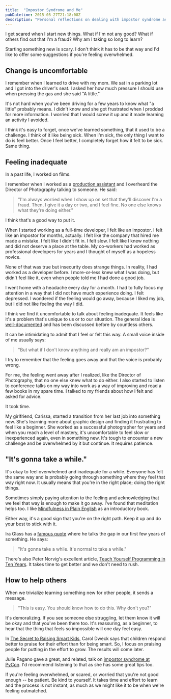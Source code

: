 ```yaml
---
title:  "Impostor Syndrome and Me"
pubDatetime: 2015-05-27T21:18:08Z
description: "Personal reflections on dealing with impostor syndrome as a software developer"
---
```


I get scared when I start new things. What if I'm not any good?
What if others find out that I'm a fraud? Why am I taking so long to learn?

Starting something new is scary.
I don't think it has to be that way and I'd like to offer some
suggestions if you're feeling overwhelmed.


Change is uncomfortable
------------------

I remember when I learned to drive with my mom.
We sat in a parking lot and I got into the driver's seat.
I asked her how much pressure I should use when pressing the gas and she said
"A little."

It's not hard when you've been driving for a few years to know
what "a little" probably means. I didn't know and she got frustrated when
I prodded for more information. I worried that I would screw it up and it made
learning an activity I avoided.

I think it's easy to forget, once we've learned something, that it used to be
a challenge. I think of it like being sick.
When I'm sick, the only thing I want to do is feel better.
Once I feel better, I completely forget how it felt to be sick.
Same thing.


Feeling inadequate
------------------

In a past life, I worked on films.

I remember when I worked as a [production assistant](http://en.wikipedia.org/wiki/Production_assistant)
and I overheard the Director of Photography talking to someone. He said:

> "I'm always worried when I show up on set that they'll discover I'm a fraud.
> Then, I give it a day or two, and I feel fine.
> No one else knows what they're doing either."

I think that's a good way to put it.

When I started working as a full-time developer, I felt like an impostor.
I felt like an impostor for months, actually.
I felt like the company that hired me made a mistake.
I felt like I didn't fit in.
I felt slow.
I felt like I knew nothing and did not deserve a place at the table.
My co-workers had worked as professional developers for years and I thought
of myself as a hopeless novice.

None of that was true but insecurity does strange things.
In reality, I had worked as a developer before. I more-or-less
knew what I was doing, but didn't feel like it, even when people told me I
had done a good job.

I went home with a headache every day for a month. I had to fully focus my
attention in a way that I did not have much experience doing. I felt depressed.
I wondered if the feeling would go away, because I liked my job, but I did
not like feeling the way I did.

I think we find it uncomfortable to talk about feeling inadequate.
It feels like it's a problem that's unique to us or to our situation.
The general idea is [well-documented](http://en.wikipedia.org/wiki/Impostor_syndrome)
and has been discussed before by countless others.

It can be intimidating to admit that I feel or felt this way.
A small voice inside of me usually says:

> "But what if I don't know anything and really am an impostor?"

I try to remember that the feeling goes away and that the voice is probably wrong.

For me, the feeling went away after I realized, like the Director of Photography,
that no one else knew what to do either. I also started to listen
to conference talks on my way into work as a way of improving and read
a few books in my spare time.
I talked to my friends about how I felt and asked for advice.

It took time.

My girlfriend, Carissa, started a transition from her last job into something
new. She's learning more about graphic design and finding it
frustrating to feel like a beginner. She worked as a successful
photographer for years and when you reach a level of mastery, it's uncomfortable
to feel slow or inexperienced again, even in something new.
It's tough to encounter a new challenge and
be overwhelmed by it but continue. It requires patience.

"It's gonna take a while."
--------------------------
It's okay to feel overwhelmed and inadequate for a while.
Everyone has felt the same way and is probably going through something where
they feel that way right now.
It usually means that you're in the right place; doing the right things.

Sometimes simply paying attention to the feeling and acknowledging
that we feel that way is enough to make it go away.
I've found that meditation helps too. I like
[Mindfulness in Plain English](http://www.urbandharma.org/udharma4/mpe1-4.html)
as an introductory book.

Either way, it's a good sign that you're on the right path.
Keep it up and do your best to stick with it.

Ira Glass has a [famous quote](http://www.goodreads.com/quotes/309485-nobody-tells-this-to-people-who-are-beginners-i-wish)
where he talks the gap in our first few years of something. He says:

> "It's gonna take a while. It's normal to take a while."

There's also Peter Norvig's excellent article,
[Teach Yourself Programming in Ten Years](http://norvig.com/21-days.html).
It takes time to get better and we don't need to rush.

How to help others
------------------

When we trivialize learning something new for other people, it sends a message.

> "This is easy. You should know how to do this. Why don't you?"

It's demoralizing. If you see someone else struggling, let them know it will be
okay and that you've been there too.
It's reassuring, as a beginner, to hear that the thing
that feels so impossible will one day feel easy.

In [The Secret to Raising Smart Kids](http://www.scientificamerican.com/article/the-secret-to-raising-smart-kids1/),
Carol Dweck says that children respond better to praise for their effort
than for being smart. So, I focus on praising people for putting in the
effort to grow. The results will come later.

Julie Pagano gave a great, and related, talk on
[impostor syndrome at PyCon](https://www.youtube.com/watch?v=1i8ylq4j_EY).
I'd recommend listening to that as she has some great tips too.

If you're feeling overwhelmed, or scared, or worried that you're not good enough --
be patient. Be kind to yourself. It takes time and effort to learn and the process
is not instant, as much as we might like it to be when we're feeling outmatched.

